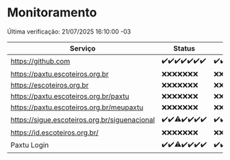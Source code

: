 # Monitoramento

Última verificação: 21/07/2025 16:10:00 -03

|Serviço|Status|Últimas 24h|
|---|---|---|
|https://github.com|<span title="2025-07-14: OK=23">✔️</span><span title="2025-07-15: OK=23">✔️</span><span title="2025-07-16: OK=23">✔️</span><span title="2025-07-17: OK=23">✔️</span><span title="2025-07-18: OK=23">✔️</span><span title="2025-07-19: OK=23">✔️</span><span title="2025-07-20: OK=18">✔️</span>|<span title="20/07/2025 17:10:00 -03 : 200">✔️</span><span title="20/07/2025 18:08:00 -03 : 200">✔️</span><span title="20/07/2025 19:09:00 -03 : 200">✔️</span><span title="20/07/2025 20:09:00 -03 : 200">✔️</span><span title="20/07/2025 21:56:00 -03 : 200">✔️</span><span title="20/07/2025 23:59:00 -03 : 200">✔️</span><span title="21/07/2025 01:03:00 -03 : 200">✔️</span><span title="21/07/2025 02:18:00 -03 : 200">✔️</span><span title="21/07/2025 03:16:00 -03 : 200">✔️</span><span title="21/07/2025 04:18:00 -03 : 200">✔️</span><span title="21/07/2025 05:16:00 -03 : 200">✔️</span><span title="21/07/2025 06:18:00 -03 : 200">✔️</span><span title="21/07/2025 07:12:00 -03 : 200">✔️</span><span title="21/07/2025 08:09:00 -03 : 200">✔️</span><span title="21/07/2025 09:20:00 -03 : 200">✔️</span><span title="21/07/2025 10:31:00 -03 : 200">✔️</span><span title="21/07/2025 11:12:00 -03 : 200">✔️</span><span title="21/07/2025 12:10:00 -03 : 200">✔️</span><span title="21/07/2025 13:12:00 -03 : 200">✔️</span><span title="21/07/2025 14:12:00 -03 : 200">✔️</span><span title="21/07/2025 15:15:00 -03 : 200">✔️</span><span title="21/07/2025 16:10:00 -03 : 200">✔️</span>|
|https://paxtu.escoteiros.org.br|<span title="2025-07-14: Falhas=23">❌</span><span title="2025-07-15: Falhas=23">❌</span><span title="2025-07-16: Falhas=23">❌</span><span title="2025-07-17: Falhas=23">❌</span><span title="2025-07-18: Falhas=23">❌</span><span title="2025-07-19: Falhas=23">❌</span><span title="2025-07-20: Falhas=18">❌</span>|<span title="20/07/2025 17:10:00 -03 : 403">❌</span><span title="20/07/2025 18:08:00 -03 : 403">❌</span><span title="20/07/2025 19:09:00 -03 : 403">❌</span><span title="20/07/2025 20:09:00 -03 : 403">❌</span><span title="20/07/2025 21:56:00 -03 : 403">❌</span><span title="20/07/2025 23:59:00 -03 : 403">❌</span><span title="21/07/2025 01:03:00 -03 : 403">❌</span><span title="21/07/2025 02:18:00 -03 : 403">❌</span><span title="21/07/2025 03:16:00 -03 : 403">❌</span><span title="21/07/2025 04:18:00 -03 : 403">❌</span><span title="21/07/2025 05:16:00 -03 : 403">❌</span><span title="21/07/2025 06:18:00 -03 : 403">❌</span><span title="21/07/2025 07:12:00 -03 : 403">❌</span><span title="21/07/2025 08:09:00 -03 : 403">❌</span><span title="21/07/2025 09:20:00 -03 : 403">❌</span><span title="21/07/2025 10:31:00 -03 : 403">❌</span><span title="21/07/2025 11:12:00 -03 : 403">❌</span><span title="21/07/2025 12:10:00 -03 : 403">❌</span><span title="21/07/2025 13:12:00 -03 : 403">❌</span><span title="21/07/2025 14:12:00 -03 : 403">❌</span><span title="21/07/2025 15:15:00 -03 : 403">❌</span><span title="21/07/2025 16:10:00 -03 : 403">❌</span>|
|https://escoteiros.org.br|<span title="2025-07-14: Falhas=23">❌</span><span title="2025-07-15: Falhas=23">❌</span><span title="2025-07-16: Falhas=23">❌</span><span title="2025-07-17: Falhas=23">❌</span><span title="2025-07-18: Falhas=23">❌</span><span title="2025-07-19: Falhas=23">❌</span><span title="2025-07-20: Falhas=18">❌</span>|<span title="20/07/2025 17:10:00 -03 : 403">❌</span><span title="20/07/2025 18:08:00 -03 : 403">❌</span><span title="20/07/2025 19:09:00 -03 : 403">❌</span><span title="20/07/2025 20:09:00 -03 : 403">❌</span><span title="20/07/2025 21:56:00 -03 : 403">❌</span><span title="20/07/2025 23:59:00 -03 : 403">❌</span><span title="21/07/2025 01:03:00 -03 : 403">❌</span><span title="21/07/2025 02:18:00 -03 : 403">❌</span><span title="21/07/2025 03:16:00 -03 : 403">❌</span><span title="21/07/2025 04:18:00 -03 : 403">❌</span><span title="21/07/2025 05:16:00 -03 : 403">❌</span><span title="21/07/2025 06:18:00 -03 : 403">❌</span><span title="21/07/2025 07:12:00 -03 : 403">❌</span><span title="21/07/2025 08:09:00 -03 : 403">❌</span><span title="21/07/2025 09:20:00 -03 : 403">❌</span><span title="21/07/2025 10:31:00 -03 : 403">❌</span><span title="21/07/2025 11:12:00 -03 : 403">❌</span><span title="21/07/2025 12:10:00 -03 : 403">❌</span><span title="21/07/2025 13:12:00 -03 : 403">❌</span><span title="21/07/2025 14:12:00 -03 : 403">❌</span><span title="21/07/2025 15:15:00 -03 : 403">❌</span><span title="21/07/2025 16:10:00 -03 : 403">❌</span>|
|https://paxtu.escoteiros.org.br/paxtu|<span title="2025-07-14: Falhas=23">❌</span><span title="2025-07-15: Falhas=23">❌</span><span title="2025-07-16: Falhas=23">❌</span><span title="2025-07-17: Falhas=23">❌</span><span title="2025-07-18: Falhas=23">❌</span><span title="2025-07-19: Falhas=23">❌</span><span title="2025-07-20: Falhas=18">❌</span>|<span title="20/07/2025 17:10:00 -03 : 403">❌</span><span title="20/07/2025 18:08:00 -03 : 403">❌</span><span title="20/07/2025 19:09:00 -03 : 403">❌</span><span title="20/07/2025 20:09:00 -03 : 403">❌</span><span title="20/07/2025 21:56:00 -03 : 403">❌</span><span title="20/07/2025 23:59:00 -03 : 403">❌</span><span title="21/07/2025 01:03:00 -03 : 403">❌</span><span title="21/07/2025 02:18:00 -03 : 403">❌</span><span title="21/07/2025 03:16:00 -03 : 403">❌</span><span title="21/07/2025 04:18:00 -03 : 403">❌</span><span title="21/07/2025 05:16:00 -03 : 403">❌</span><span title="21/07/2025 06:18:00 -03 : 403">❌</span><span title="21/07/2025 07:12:00 -03 : 403">❌</span><span title="21/07/2025 08:09:00 -03 : 403">❌</span><span title="21/07/2025 09:20:00 -03 : 403">❌</span><span title="21/07/2025 10:31:00 -03 : 403">❌</span><span title="21/07/2025 11:12:00 -03 : 403">❌</span><span title="21/07/2025 12:10:00 -03 : 403">❌</span><span title="21/07/2025 13:12:00 -03 : 403">❌</span><span title="21/07/2025 14:12:00 -03 : 403">❌</span><span title="21/07/2025 15:15:00 -03 : 403">❌</span><span title="21/07/2025 16:10:00 -03 : 403">❌</span>|
|https://paxtu.escoteiros.org.br/meupaxtu|<span title="2025-07-14: Falhas=23">❌</span><span title="2025-07-15: Falhas=23">❌</span><span title="2025-07-16: Falhas=23">❌</span><span title="2025-07-17: Falhas=23">❌</span><span title="2025-07-18: Falhas=23">❌</span><span title="2025-07-19: Falhas=23">❌</span><span title="2025-07-20: Falhas=18">❌</span>|<span title="20/07/2025 17:10:00 -03 : 403">❌</span><span title="20/07/2025 18:08:00 -03 : 403">❌</span><span title="20/07/2025 19:09:00 -03 : 403">❌</span><span title="20/07/2025 20:09:00 -03 : 403">❌</span><span title="20/07/2025 21:56:00 -03 : 403">❌</span><span title="20/07/2025 23:59:00 -03 : 403">❌</span><span title="21/07/2025 01:03:00 -03 : 403">❌</span><span title="21/07/2025 02:18:00 -03 : 403">❌</span><span title="21/07/2025 03:16:00 -03 : 403">❌</span><span title="21/07/2025 04:18:00 -03 : 403">❌</span><span title="21/07/2025 05:16:00 -03 : 403">❌</span><span title="21/07/2025 06:18:00 -03 : 403">❌</span><span title="21/07/2025 07:12:00 -03 : 403">❌</span><span title="21/07/2025 08:09:00 -03 : 403">❌</span><span title="21/07/2025 09:20:00 -03 : 403">❌</span><span title="21/07/2025 10:31:00 -03 : 403">❌</span><span title="21/07/2025 11:12:00 -03 : 403">❌</span><span title="21/07/2025 12:10:00 -03 : 403">❌</span><span title="21/07/2025 13:12:00 -03 : 403">❌</span><span title="21/07/2025 14:12:00 -03 : 403">❌</span><span title="21/07/2025 15:15:00 -03 : 403">❌</span><span title="21/07/2025 16:10:00 -03 : 403">❌</span>|
|https://sigue.escoteiros.org.br/siguenacional|<span title="2025-07-14: OK=23">✔️</span><span title="2025-07-15: OK=23">✔️</span><span title="2025-07-16: OK=22, Falhas=1">⚠️</span><span title="2025-07-17: OK=23">✔️</span><span title="2025-07-18: OK=23">✔️</span><span title="2025-07-19: OK=23">✔️</span><span title="2025-07-20: OK=18">✔️</span>|<span title="20/07/2025 17:10:00 -03 : 200">✔️</span><span title="20/07/2025 18:08:00 -03 : 200">✔️</span><span title="20/07/2025 19:09:00 -03 : 200">✔️</span><span title="20/07/2025 20:09:00 -03 : 200">✔️</span><span title="20/07/2025 21:56:00 -03 : 200">✔️</span><span title="20/07/2025 23:59:00 -03 : 200">✔️</span><span title="21/07/2025 01:03:00 -03 : 200">✔️</span><span title="21/07/2025 02:18:00 -03 : 200">✔️</span><span title="21/07/2025 03:16:00 -03 : 200">✔️</span><span title="21/07/2025 04:18:00 -03 : 200">✔️</span><span title="21/07/2025 05:16:00 -03 : 200">✔️</span><span title="21/07/2025 06:18:00 -03 : 200">✔️</span><span title="21/07/2025 07:12:00 -03 : 200">✔️</span><span title="21/07/2025 08:09:00 -03 : 200">✔️</span><span title="21/07/2025 09:20:00 -03 : 200">✔️</span><span title="21/07/2025 10:31:00 -03 : 200">✔️</span><span title="21/07/2025 11:12:00 -03 : 200">✔️</span><span title="21/07/2025 12:10:00 -03 : 200">✔️</span><span title="21/07/2025 13:12:00 -03 : 200">✔️</span><span title="21/07/2025 14:12:00 -03 : 200">✔️</span><span title="21/07/2025 15:15:00 -03 : 200">✔️</span><span title="21/07/2025 16:10:00 -03 : 200">✔️</span>|
|https://id.escoteiros.org.br/|<span title="2025-07-14: Falhas=23">❌</span><span title="2025-07-15: Falhas=23">❌</span><span title="2025-07-16: Falhas=23">❌</span><span title="2025-07-17: Falhas=23">❌</span><span title="2025-07-18: Falhas=23">❌</span><span title="2025-07-19: Falhas=23">❌</span><span title="2025-07-20: Falhas=18">❌</span>|<span title="20/07/2025 17:10:00 -03 : 403">❌</span><span title="20/07/2025 18:08:00 -03 : 403">❌</span><span title="20/07/2025 19:09:00 -03 : 403">❌</span><span title="20/07/2025 20:09:00 -03 : 403">❌</span><span title="20/07/2025 21:56:00 -03 : 403">❌</span><span title="20/07/2025 23:59:00 -03 : 403">❌</span><span title="21/07/2025 01:03:00 -03 : 403">❌</span><span title="21/07/2025 02:18:00 -03 : 403">❌</span><span title="21/07/2025 03:16:00 -03 : 403">❌</span><span title="21/07/2025 04:18:00 -03 : 403">❌</span><span title="21/07/2025 05:16:00 -03 : 403">❌</span><span title="21/07/2025 06:18:00 -03 : 403">❌</span><span title="21/07/2025 07:12:00 -03 : 403">❌</span><span title="21/07/2025 08:09:00 -03 : 403">❌</span><span title="21/07/2025 09:20:00 -03 : 403">❌</span><span title="21/07/2025 10:31:00 -03 : 403">❌</span><span title="21/07/2025 11:12:00 -03 : 403">❌</span><span title="21/07/2025 12:10:00 -03 : 403">❌</span><span title="21/07/2025 13:12:00 -03 : 403">❌</span><span title="21/07/2025 14:12:00 -03 : 403">❌</span><span title="21/07/2025 15:15:00 -03 : 403">❌</span><span title="21/07/2025 16:10:00 -03 : 403">❌</span>|
|Paxtu Login|<span title="2025-07-14: OK=23">✔️</span><span title="2025-07-15: OK=23">✔️</span><span title="2025-07-16: OK=22, Falhas=1">⚠️</span><span title="2025-07-17: OK=23">✔️</span><span title="2025-07-18: OK=23">✔️</span><span title="2025-07-19: OK=23">✔️</span><span title="2025-07-20: OK=18">✔️</span>|<span title="20/07/2025 17:10:00 -03 : 200">✔️</span><span title="20/07/2025 18:08:00 -03 : 200">✔️</span><span title="20/07/2025 19:09:00 -03 : 200">✔️</span><span title="20/07/2025 20:09:00 -03 : 200">✔️</span><span title="20/07/2025 21:56:00 -03 : 200">✔️</span><span title="20/07/2025 23:59:00 -03 : 200">✔️</span><span title="21/07/2025 01:03:00 -03 : 200">✔️</span><span title="21/07/2025 02:18:00 -03 : 200">✔️</span><span title="21/07/2025 03:16:00 -03 : 200">✔️</span><span title="21/07/2025 04:18:00 -03 : 200">✔️</span><span title="21/07/2025 05:16:00 -03 : 200">✔️</span><span title="21/07/2025 06:18:00 -03 : 200">✔️</span><span title="21/07/2025 07:12:00 -03 : 200">✔️</span><span title="21/07/2025 08:09:00 -03 : 200">✔️</span><span title="21/07/2025 09:20:00 -03 : 200">✔️</span><span title="21/07/2025 10:31:00 -03 : 200">✔️</span><span title="21/07/2025 11:12:00 -03 : 200">✔️</span><span title="21/07/2025 12:10:00 -03 : 200">✔️</span><span title="21/07/2025 13:12:00 -03 : 200">✔️</span><span title="21/07/2025 14:12:00 -03 : 200">✔️</span><span title="21/07/2025 15:15:00 -03 : 200">✔️</span><span title="21/07/2025 16:10:00 -03 : 200">✔️</span>|
